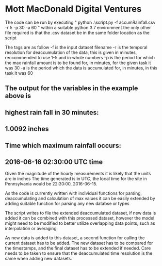 # Mott MacDonald Digital Ventures

The code can be run by executing 
" python .\script.py -f accumRainfall.csv -r 5 -p 30 -a 60 "
within a suitable python 3.7 environment
the only other file required is that the .csv dataset be in the same folder location as the script

The tags are as follow
-f is the input dataset filename 
-r is the temporal resolution for deaccumulation of the data, this is given in minutes, reccommended to use 1-5 and in whole numbers
-p is the period for which the max rainfall amount is to be found for, in minutes, for the given task it was 30
-a is the period which the data is accumulated for, in minutes, in this task it was 60

The output for the variables in the example above is
-----------------------------------------------------
highest rain fall in 30 minutes:
-
1.0092 inches
-
Time which maximum rainfall occurs:
-
2016-06-16 02:30:00 UTC time
-----------------------------------------------------

Given the magnitude of the hourly measurements it is likely that the units are in inches 
The time generated is in UTC, the local time for the site in Pennsylvania would be 22:30:00, 2016-06-15.

As the code is currently written with individual functions for parsing, deaccumulating and calculation of max values it can be easily extended by adding suitable function for parsing any new databse or types

The script writes to file the extended deaccumulated dataset, if new data is added it can be combined with this processed dataset, however the model might need to be modified to better utilize overlapping data points, such as interpolation or averaging 

As new data is added to this dataset, a second function for calling the current dataset has to be added. The new dataset has to be compared for the timestamps, and the final dataset has to be extended if needed. Care needs to be taken to ensure that the deaccumulated time resolution is the same when adding new datasets. 

